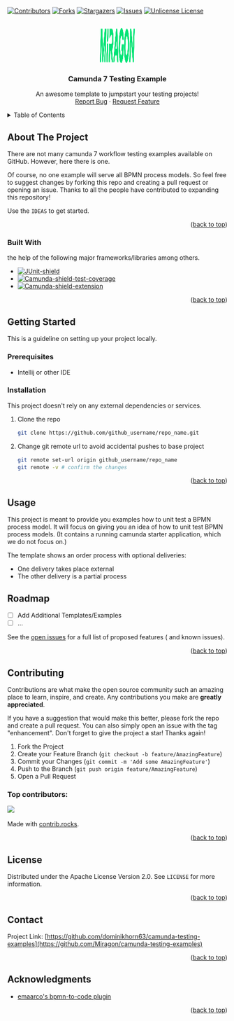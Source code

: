 <a id="readme-top"></a>

<!-- PROJECT SHIELDS -->
<!--
*** I'm using markdown "reference style" links for readability.
*** Reference links are enclosed in brackets [ ] instead of parentheses ( ).
*** See the bottom of this document for the declaration of the reference variables
*** for contributors-url, forks-url, etc. This is an optional, concise syntax you may use.
*** https://www.markdownguide.org/basic-syntax/#reference-style-links
-->
[![Contributors][contributors-shield]][contributors-url]
[![Forks][forks-shield]][forks-url]
[![Stargazers][stars-shield]][stars-url]
[![Issues][issues-shield]][issues-url]
[![Unlicense License][license-shield]][license-url]


<!-- PROJECT LOGO -->
<br />
<div style="text-align: center">
  <a href="https://www.miragon.io">
    <img src="logo.svg" alt="Logo" width="80" height="80">
  </a>

<h3 align="center">Camunda 7 Testing Example</h3>

  <p style="text-align: center">
    An awesome template to jumpstart your testing projects!
    <br />
    <a href="https://github.com/Miragon/camunda-testing-examples/issues/new?labels=bug&template=bug-report---.md">Report Bug</a>
    &middot;
    <a href="https://github.com/Miragon/camunda-testing-examples/issues/new?labels=enhancement&template=feature-request---.md">Request Feature</a>
  </p>
</div>


<!-- TABLE OF CONTENTS -->
<details>
  <summary>Table of Contents</summary>
  <ol>
    <li>
      <a href="#about-the-project">About The Project</a>
      <ul>
        <li><a href="#built-with">Built With</a></li>
      </ul>
    </li>
    <li>
      <a href="#getting-started">Getting Started</a>
      <ul>
        <li><a href="#prerequisites">Prerequisites</a></li>
        <li><a href="#installation">Installation</a></li>
      </ul>
    </li>
    <li><a href="#usage">Usage</a></li>
    <li><a href="#roadmap">Roadmap</a></li>
    <li><a href="#contributing">Contributing</a></li>
    <li><a href="#license">License</a></li>
    <li><a href="#contact">Contact</a></li>
    <li><a href="#acknowledgments">Acknowledgments</a></li>
  </ol>
</details>


<!-- ABOUT THE PROJECT -->

## About The Project

There are not many camunda 7 workflow testing examples available on GitHub. However, here there is one.

Of course, no one example will serve all BPMN process models. So feel free to
suggest changes by forking this repo and creating a pull request or opening an issue. Thanks to all
the people have contributed to expanding this repository!

Use the `IDEAS` to get started.

<p style="text-align: right">(<a href="#readme-top">back to top</a>)</p>

### Built With

the help of the following major frameworks/libraries among others.

* [![JUnit-shield]][JUnit-url]
* [![Camunda-shield-test-coverage]][Camunda7-test-coverage-url]
* [![Camunda-shield-extension]][Camunda-extension-url]

<p style="text-align: right">(<a href="#readme-top">back to top</a>)</p>


<!-- GETTING STARTED -->

## Getting Started

This is a guideline on setting up your project locally.

### Prerequisites

* Intellij or other IDE

### Installation

This project doesn't rely on any external dependencies or services.

1. Clone the repo
   ```sh
   git clone https://github.com/github_username/repo_name.git
   ```
2. Change git remote url to avoid accidental pushes to base project
   ```sh
   git remote set-url origin github_username/repo_name
   git remote -v # confirm the changes
   ```

<p style="text-align: right">(<a href="#readme-top">back to top</a>)</p>



<!-- USAGE EXAMPLES -->

## Usage

This project is meant to provide you examples how to unit test a BPMN process model.
It will focus on giving you an idea of how to unit test BPMN process models.
(It contains a running camunda starter application, which we do not focus on.)

The template shows an order process with optional deliveries:

- One delivery takes place external
- The other delivery is a partial process

<!-- ROADMAP -->

## Roadmap

- [ ] Add Additional Templates/Examples
- [ ] ...

See the [open issues](https://github.com/Miragon/camunda-testing-examples/issues) for a full list of proposed features (
and known issues).

<p style="text-align: right">(<a href="#readme-top">back to top</a>)</p>


<!-- CONTRIBUTING -->

## Contributing

Contributions are what make the open source community such an amazing place to learn, inspire, and create. Any
contributions you make are **greatly appreciated**.

If you have a suggestion that would make this better, please fork the repo and create a pull request. You can also
simply open an issue with the tag "enhancement".
Don't forget to give the project a star! Thanks again!

1. Fork the Project
2. Create your Feature Branch (`git checkout -b feature/AmazingFeature`)
3. Commit your Changes (`git commit -m 'Add some AmazingFeature'`)
4. Push to the Branch (`git push origin feature/AmazingFeature`)
5. Open a Pull Request

### Top contributors:

<a href="https://github.com/Miragon/camunda-testing-examples/graphs/contributors">
  <img src="https://contrib.rocks/image?repo=Miragon/camunda-testing-examples" />
</a>

Made with [contrib.rocks](https://contrib.rocks).

<p style="text-align: right">(<a href="#readme-top">back to top</a>)</p>



<!-- LICENSE -->

## License

Distributed under the Apache License Version 2.0. See `LICENSE` for more information.

<p style="text-align: right">(<a href="#readme-top">back to top</a>)</p>


<!-- CONTACT -->

## Contact

Project
Link: [https://github.com/dominikhorn63/camunda-testing-examples](https://github.com/Miragon/camunda-testing-examples)

<p style="text-align: right">(<a href="#readme-top">back to top</a>)</p>


<!-- ACKNOWLEDGMENTS -->

## Acknowledgments

* [emaarco's bpmn-to-code plugin](https://github.com/emaarco/bpmn-to-code)

<p style="text-align: right">(<a href="#readme-top">back to top</a>)</p>

<!-- MARKDOWN LINKS & IMAGES -->
<!-- https://www.markdownguide.org/basic-syntax/#reference-style-links -->

[contributors-shield]: https://img.shields.io/github/contributors/Miragon/camunda-testing-examples?style=for-the-badge

[contributors-url]: https://github.com/Miragon/camunda-testing-examples/graphs/contributors

[forks-shield]: https://img.shields.io/github/forks/Miragon/camunda-testing-examples?style=for-the-badge

[forks-url]: https://github.com/Miragon/camunda-testing-examples/fork

[stars-shield]: https://img.shields.io/github/stars/Miragon/camunda-testing-examples?style=for-the-badge

[stars-url]: https://github.com/Miragon/camunda-testing-examples/stargazers

[issues-shield]: https://img.shields.io/github/issues/Miragon/camunda-testing-examples?style=for-the-badge

[issues-url]: https://github.com/Miragon/camunda-testing-examples/issues

[license-shield]: https://img.shields.io/github/license/Miragon/camunda-testing-examples?style=for-the-badge

[license-url]: https://github.com/Miragon/camunda-testing-examples/tree/master/LICENSE

[JUnit-shield]: https://img.shields.io/badge/junit5-blue?style=for-the-badge&logo=junit5&logoColor=white

[JUnit-url]: https://mvnrepository.com/artifact/org.junit.jupiter/junit-jupiter-api

[Camunda-shield-test-coverage]: https://img.shields.io/badge/camunda_test_coverage-red?style=for-the-badge&logo=camunda&logoColor=white

[Camunda7-test-coverage-url]:https://mvnrepository.com/artifact/org.camunda.community.process_test_coverage/camunda-process-test-coverage-engine-platform-7

[Camunda-shield-extension]: https://img.shields.io/badge/camunda-extensions-yellow?style=for-the-badge&logo=camunda&logoColor=white

[Camunda-extension-url]: https://mvnrepository.com/search?q=org.camunda.bpm.extension
